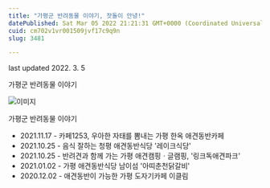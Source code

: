 ```yaml
---
title: "가평군 반려동물 이야기, 잣돌이 안녕!"
datePublished: Sat Mar 05 2022 21:21:31 GMT+0000 (Coordinated Universal Time)
cuid: cm702v1vr001509jvf17c9q9n
slug: 3481

---
```



last updated 2022. 3. 5

가평군 반려동물 이야기

![이미지](https://cdn.hashnode.com/res/hashnode/image/upload/v1739253892629/d176a3f9-e3cc-42bc-9a98-a7321a6374a5.jpeg)

가평군 반려동물 이야기

- 2021.11.17 - 카페1253, 우아한 자태를 뽐내는 가평 한옥 애견동반카페
- 2021.10.25 - 음식 잘하는 청평 애견동반식당 '레이크식당'
- 2021.10.25 - 반려견과 함께 가는 가평 애견캠핑ㆍ글램핑, '링크독애견파크'
- 2021.01.02 - 가평 애견동반식당 남이섬 '아띠춘천닭갈비'
- 2020.12.02 - 애견동반이 가능한 가평 도자기카페 이클림